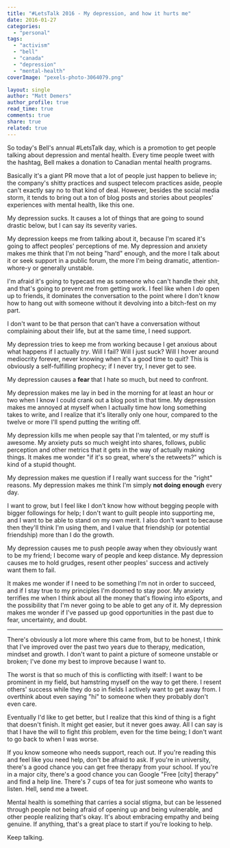 ```yaml
---
title: "#LetsTalk 2016 - My depression, and how it hurts me"
date: 2016-01-27
categories: 
  - "personal"
tags: 
  - "activism"
  - "bell"
  - "canada"
  - "depression"
  - "mental-health"
coverImage: "pexels-photo-3064079.png"

layout: single
author: "Matt Demers"
author_profile: true
read_time: true
comments: true
share: true
related: true
---
```


So today's Bell's annual #LetsTalk day, which is a promotion to get people talking about depression and mental health. Every time people tweet with the hashtag, Bell makes a donation to Canadian mental health programs.

Basically it's a giant PR move that a lot of people just happen to believe in; the company's shitty practices and suspect telecom practices aside, people can't exactly say no to that kind of deal. However, besides the social media storm, it tends to bring out a ton of blog posts and stories about peoples' experiences with mental health, like this one.

My depression sucks. It causes a lot of things that are going to sound drastic below, but I can say its severity varies.

My depression keeps me from talking about it, because I'm scared it's going to affect peoples' perceptions of me. My depression and anxiety makes me think that I'm not being "hard" enough, and the more I talk about it or seek support in a public forum, the more I'm being dramatic, attention-whore-y or generally unstable.

I'm afraid it's going to typecast me as someone who can't handle their shit, and that's going to prevent me from getting work. I feel like when I _do_ open up to friends, it dominates the conversation to the point where I don't know how to hang out with someone without it devolving into a bitch-fest on my part.

I don't want to be that person that can't have a conversation without complaining about their life, but at the same time, I need support.

My depression tries to keep me from working because I get anxious about what happens if I actually _try_. Will I fail? Will I just suck? Will I hover around mediocrity forever, never knowing when it's a good time to quit? This is obviously a self-fulfilling prophecy; if I never try, I never get to see.

My depression causes a **fear** that I hate so much, but need to confront.

My depression makes me lay in bed in the morning for at least an hour or two when I know I could crank out a blog post in that time. My depression makes me annoyed at myself when I actually time how long something takes to write, and I realize that it's literally only one hour, compared to the twelve or more I'll spend putting the writing off.

My depression kills me when people say that I'm talented, or my stuff is awesome. My anxiety puts so much weight into shares, follows, public perception and other metrics that it gets in the way of actually making things. It makes me wonder "if it's so great, where's the retweets?" which is kind of a stupid thought.

My depression makes me question if I really want success for the "right" reasons. My depression makes me think I'm simply **not doing enough** every day.

I want to grow, but I feel like I don't know how without begging people with bigger followings for help; I don't want to guilt people into supporting me, and I want to be able to stand on my own merit. I also don't want to because then they'll think I'm using them, and I value that friendship (or potential friendship) more than I do the growth.

My depression causes me to push people away when they obviously want to be my friend; I become wary of people and keep distance. My depression causes me to hold grudges, resent other peoples' success and actively want them to fail.

It makes me wonder if I need to be something I'm not in order to succeed, and if I stay true to my principles I'm doomed to stay poor. My anxiety terrifies me when I think about all the money that's flowing into eSports, and the possibility that I'm never going to be able to get any of it. My depression makes me wonder if I've passed up good opportunities in the past due to fear, uncertainty, and doubt.

* * *

There's obviously a lot more where this came from, but to be honest, I think that I've improved over the past two years due to therapy, medication, mindset and growth. I don't want to paint a picture of someone unstable or broken; I've done my best to improve because I want to.

The worst is that so much of this is conflicting with itself: I want to be prominent in my field, but hamstring myself on the way to get there. I resent others' success while they do so in fields I actively want to get away from. I overthink about even saying "hi" to someone when they probably don't even care.

Eventually I'd like to get better, but I realize that this kind of thing is a fight that doesn't finish. It might get easier, but it never goes away. All I can say is that I have the will to fight _this_ problem, even for the time being; I don't want to go back to when I was worse.

If you know someone who needs support, reach out. If you're reading this and feel like you need help, don't be afraid to ask. If you're in university, there's a good chance you can get free therapy from your school. If you're in a major city, there's a good chance you can Google "Free \[city\] therapy" and find a help line. There's 7 cups of tea for just someone who wants to listen. Hell, send me a tweet.

Mental health is something that carries a social stigma, but can be lessened through people not being afraid of opening up and being vulnerable, and other people realizing that's okay. It's about embracing empathy and being genuine. If anything, that's a great place to start if you're looking to help.

Keep talking.
